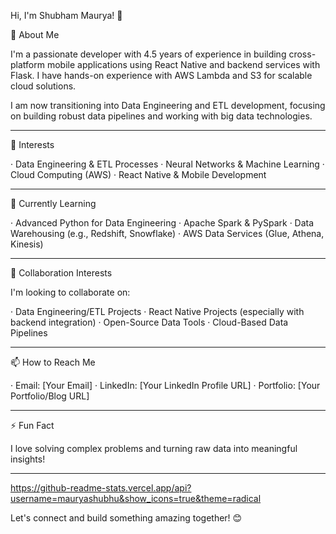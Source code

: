 Hi, I'm Shubham Maurya! 👋

🚀 About Me

I'm a passionate developer with 4.5 years of experience in building cross-platform mobile applications using React Native and backend services with Flask. I have hands-on experience with AWS Lambda and S3 for scalable cloud solutions.

I am now transitioning into Data Engineering and ETL development, focusing on building robust data pipelines and working with big data technologies.

---

👀 Interests

· Data Engineering & ETL Processes
· Neural Networks & Machine Learning
· Cloud Computing (AWS)
· React Native & Mobile Development

---

🌱 Currently Learning

· Advanced Python for Data Engineering
· Apache Spark & PySpark
· Data Warehousing (e.g., Redshift, Snowflake)
· AWS Data Services (Glue, Athena, Kinesis)

---

💞️ Collaboration Interests

I'm looking to collaborate on:

· Data Engineering/ETL Projects
· React Native Projects (especially with backend integration)
· Open-Source Data Tools
· Cloud-Based Data Pipelines

---

📫 How to Reach Me

· Email: [Your Email]
· LinkedIn: [Your LinkedIn Profile URL]
· Portfolio: [Your Portfolio/Blog URL]

---

⚡ Fun Fact

I love solving complex problems and turning raw data into meaningful insights!

---

https://github-readme-stats.vercel.app/api?username=mauryashubhu&show_icons=true&theme=radical

Let's connect and build something amazing together! 😊